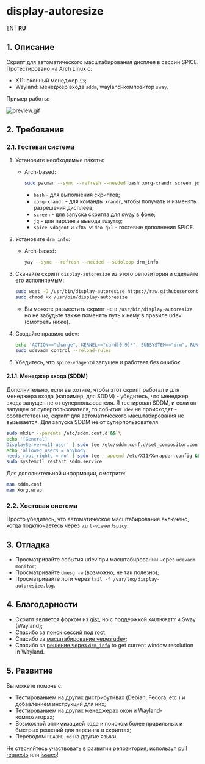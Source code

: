 # display-autoresize

[EN](README.md) | **RU**

## 1. Описание

Скрипт для автоматического масштабирования дисплея в сессии SPICE. Протестировано на Arch Linux с:

- X11: оконный менеджер `i3`;
- Wayland: менеджер входа `sddm`, wayland-композитор `sway`.

Пример работы:

![preview.gif](preview.gif)

## 2. Требования

### 2.1. Гостевая система

1. Установите необходимые пакеты:

    - Arch-based:

        ```bash
        sudo pacman --sync --refresh --needed bash xorg-xrandr screen jq spice-vdagent xf86-video-qxl
        ```

        - `bash` - для выполнения скриптов;
        - `xorg-xrandr` - для команды `xrandr`, чтобы получать и изменять разрешения дисплеев;
        - `screen` - для запуска скрипта для sway в фоне;
        - `jq` - для парсинга вывода `swaymsg`;
        - `spice-vdagent` и `xf86-video-qxl` - гостевые дополнения SPICE.

2. Установите `drm_info`:

    - Arch-based:

        ```bash
        yay --sync --refresh --needed --sudoloop drm_info
        ```

3. Скачайте скрипт `display-autoresize` из этого репозитория и сделайте его исполняемым:

    ```bash
    sudo wget -O /usr/bin/display-autoresize https://raw.githubusercontent.com/Nikolai2038/display-autoresize/refs/heads/main/display-autoresize && \
    sudo chmod +x /usr/bin/display-autoresize
    ```

   - Вы можете разместить скрипт не в `/usr/bin/display-autoresize`, но не забудьте также поменять путь к нему в правиле udev (смотреть ниже).

4. Создайте правило udev:

    ```bash
    echo 'ACTION=="change", KERNEL=="card[0-9]*", SUBSYSTEM=="drm", RUN+="/usr/bin/display-autoresize"' | sudo tee /etc/udev/rules.d/50-display-autoresize.rules && \
    sudo udevadm control --reload-rules
    ```

5. Убедитесь, что `spice-vdagentd` запущен и работает без ошибок.

#### 2.1.1. Менеджер входа (SDDM)

Дополнительно, если вы хотите, чтобы этот скрипт работал и для менеджера входа (например, для SDDM) - убедитесь, что менеджер входа запущен не от суперпользователя.
Я тестировал SDDM, и если он запущен от суперпользователя, то события `udev` не происходят - соответственно, скрипт для автоматического масштабирования не вызывается.
Для запуска SDDM не от суперпользователя:

```bash
sudo mkdir --parents /etc/sddm.conf.d && \
echo '[General]
DisplayServer=x11-user' | sudo tee /etc/sddm.conf.d/set_compositor.conf && \
echo 'allowed_users = anybody
needs_root_rights = no' | sudo tee --append /etc/X11/Xwrapper.config && \
sudo systemctl restart sddm.service
```

Для дополнительной информации, смотрите:

```bash
man sddm.conf
man Xorg.wrap
```

### 2.2. Хостовая система

Просто убедитесь, что автоматическое масштабирование включено, когда подключаетесь через `virt-viewer`/`spicy`.

## 3. Отладка

- Просматривайте события udev при масштабировании через `udevadm monitor`;
- Просматривайте `dmesg -w` (возможно, не так полезно);
- Просматривайте логи через `tail -f /var/log/display-autoresize.log`.

## 4. Благодарности

- Скрипт является форком из [gist](https://gist.github.com/IngoMeyer441/84cf1e40fa756a9c3e6c8d9e38ee9b6f), но с поддержкой `XAUTHORITY` и Sway (Wayland);
- Спасибо за [поиск сессий под root](https://unix.stackexchange.com/questions/117083/how-to-get-the-list-of-all-active-x-sessions-and-owners-of-them);
- Спасибо за [масштабирование через udev](https://superuser.com/questions/1183834/no-auto-resize-with-spice-and-virt-manager);
- Спасибо за [решение через `drm_info`](https://todo.sr.ht/~emersion/wlr-randr/15) to get current window resolution in Wayland.

## 5. Развитие

Вы можете помочь с:

- Тестированием на других дистрибутивах (Debian, Fedora, etc.) и добавлением инструкций для них;
- Тестированием на других менеджерах окон и Wayland-композиторах;
- Возможной оптимизацией кода и поиском более правильных и быстрых решений для парсинга в скриптах;
- Переводом `README.md` на другие языки.

Не стесняйтесь участвовать в развитии репозитория, используя [pull requests](https://github.com/Nikolai2038/display-autoresize/pulls) или [issues](https://github.com/Nikolai2038/display-autoresize/issues)!
